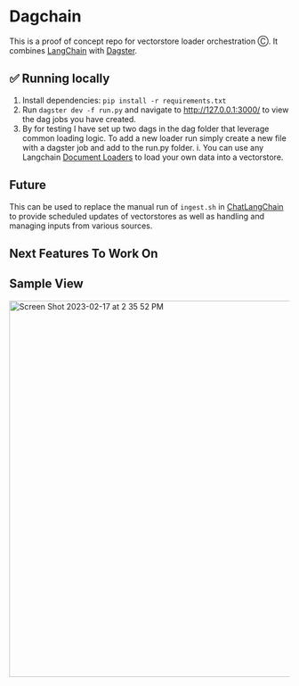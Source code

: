 # Dagchain

This is a proof of concept repo for vectorstore loader orchestration Ⓒ.
It combines [LangChain](https://langchain.readthedocs.io/en/latest/) with [Dagster](https://docs.dagster.io/getting-started).

## ✅ Running locally

1. Install dependencies: `pip install -r requirements.txt`
2. Run `dagster dev -f run.py` and navigate to http://127.0.0.1:3000/ to view the dag jobs you have created.
3. By for testing I have set up two dags in the dag folder that leverage common loading logic. To add a new loader run simply create a new file with a dagster job and add to the run.py folder.
   i. You can use any Langchain [Document Loaders](https://langchain.readthedocs.io/en/latest/modules/document_loaders.html) to load your own data into a vectorstore.

## Future

This can be used to replace the manual run of `ingest.sh` in [ChatLangChain](https://github.com/hwchase17/chat-langchain) to provide scheduled updates of vectorstores as well as handling and managing inputs from various sources.

## Next Features To Work On

## Sample View

<img width="675" alt="Screen Shot 2023-02-17 at 2 35 52 PM" src="https://user-images.githubusercontent.com/22759784/219800978-ee2ad358-82ad-4107-9afc-4cc86831a063.png">

